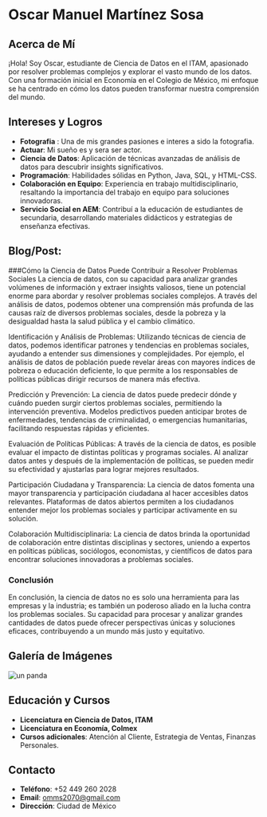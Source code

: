 # Oscar Manuel Martínez Sosa

## Acerca de Mí
¡Hola! Soy Oscar, estudiante de Ciencia de Datos en el ITAM, apasionado por resolver problemas complejos y explorar el vasto mundo de los datos. Con una formación inicial en Economía en el Colegio de México, mi enfoque se ha centrado en cómo los datos pueden transformar nuestra comprensión del mundo.

## Intereses y Logros
- **Fotografia** : Una de mis grandes pasiones e interes a sido la fotografia.
- **Actuar**: Mi sueño es y sera ser actor. 
- **Ciencia de Datos**: Aplicación de técnicas avanzadas de análisis de datos para descubrir insights significativos.
- **Programación**: Habilidades sólidas en Python, Java, SQL, y HTML-CSS.
- **Colaboración en Equipo**: Experiencia en trabajo multidisciplinario, resaltando la importancia del trabajo en equipo para soluciones innovadoras.
- **Servicio Social en AEM**: Contribuí a la educación de estudiantes de secundaria, desarrollando materiales didácticos y estrategias de enseñanza efectivas.

## Blog/Post: 

###Cómo la Ciencia de Datos Puede Contribuir a Resolver Problemas Sociales
La ciencia de datos, con su capacidad para analizar grandes volúmenes de información y extraer insights valiosos, tiene un potencial enorme para abordar y resolver problemas sociales complejos. A través del análisis de datos, podemos obtener una comprensión más profunda de las causas raíz de diversos problemas sociales, desde la pobreza y la desigualdad hasta la salud pública y el cambio climático.

Identificación y Análisis de Problemas: Utilizando técnicas de ciencia de datos, podemos identificar patrones y tendencias en problemas sociales, ayudando a entender sus dimensiones y complejidades. Por ejemplo, el análisis de datos de población puede revelar áreas con mayores índices de pobreza o educación deficiente, lo que permite a los responsables de políticas públicas dirigir recursos de manera más efectiva.

Predicción y Prevención: La ciencia de datos puede predecir dónde y cuándo pueden surgir ciertos problemas sociales, permitiendo la intervención preventiva. Modelos predictivos pueden anticipar brotes de enfermedades, tendencias de criminalidad, o emergencias humanitarias, facilitando respuestas rápidas y eficientes.

Evaluación de Políticas Públicas: A través de la ciencia de datos, es posible evaluar el impacto de distintas políticas y programas sociales. Al analizar datos antes y después de la implementación de políticas, se pueden medir su efectividad y ajustarlas para lograr mejores resultados.

Participación Ciudadana y Transparencia: La ciencia de datos fomenta una mayor transparencia y participación ciudadana al hacer accesibles datos relevantes. Plataformas de datos abiertos permiten a los ciudadanos entender mejor los problemas sociales y participar activamente en su solución.

Colaboración Multidisciplinaria: La ciencia de datos brinda la oportunidad de colaboración entre distintas disciplinas y sectores, uniendo a expertos en políticas públicas, sociólogos, economistas, y científicos de datos para encontrar soluciones innovadoras a problemas sociales.

### Conclusión
En conclusión, la ciencia de datos no es solo una herramienta para las empresas y la industria; es también un poderoso aliado en la lucha contra los problemas sociales. Su capacidad para procesar y analizar grandes cantidades de datos puede ofrecer perspectivas únicas y soluciones eficaces, contribuyendo a un mundo más justo y equitativo.



## Galería de Imágenes
![un panda](https://i1.wp.com/nypost.com/wp-content/uploads/sites/2/2018/05/180528-baby-panda-born-malaysia-01.jpg?quality=90&strip=all&ssl=1)


## Educación y Cursos
- **Licenciatura en Ciencia de Datos, ITAM**
- **Licenciatura en Economía, Colmex**
- **Cursos adicionales**: Atención al Cliente, Estrategia de Ventas, Finanzas Personales.

## Contacto
- **Teléfono**: +52 449 260 2028
- **Email**: omms2070@gmail.com
- **Dirección**: Ciudad de México

